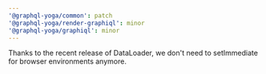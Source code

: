 ```yaml
---
'@graphql-yoga/common': patch
'@graphql-yoga/render-graphiql': minor
'@graphql-yoga/graphiql': minor
---
```


Thanks to the recent release of DataLoader, we don't need to setImmediate for browser environments anymore.

